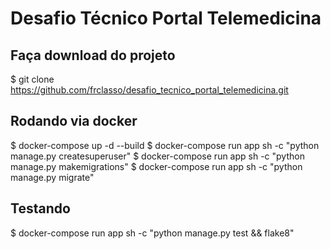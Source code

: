 # Desafio Técnico Portal Telemedicina



Faça download do projeto
------------------------
$ git clone https://github.com/frclasso/desafio_tecnico_portal_telemedicina.git



Rodando via docker
------------------
$ docker-compose up -d --build
$ docker-compose run app sh -c "python manage.py createsuperuser"
$ docker-compose run app sh -c "python manage.py makemigrations"
$ docker-compose run app sh -c "python manage.py migrate"

Testando
--------
$  docker-compose run app sh -c "python manage.py test && flake8"
